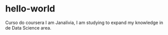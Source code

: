 # hello-world
Curso do coursera
I am Janalívia, I am studying to expand my knowledge in de Data Science area.
